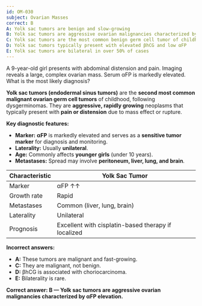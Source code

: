 ```yaml
---
id: OM-030
subject: Ovarian Masses
correct: B
A: Yolk sac tumors are benign and slow-growing
B: Yolk sac tumors are aggressive ovarian malignancies characterized by αFP elevation
C: Yolk sac tumors are the most common benign germ cell tumor of childhood
D: Yolk sac tumors typically present with elevated βhCG and low αFP
E: Yolk sac tumors are bilateral in over 50% of cases
---
```


A 9-year-old girl presents with abdominal distension and pain. Imaging reveals a large, complex ovarian mass. Serum αFP is markedly elevated. What is the most likely diagnosis?

<!-- EXPLANATION -->

**Yolk sac tumors (endodermal sinus tumors)** are the **second most common malignant ovarian germ cell tumors** of childhood, following dysgerminomas. They are **aggressive, rapidly growing** neoplasms that typically present with **pain or distension** due to mass effect or rupture.

**Key diagnostic features:**
- **Marker:** **αFP** is markedly elevated and serves as a **sensitive tumor marker** for diagnosis and monitoring.  
- **Laterality:** Usually **unilateral**.  
- **Age:** Commonly affects **younger girls** (under 10 years).  
- **Metastases:** Spread may involve **peritoneum, liver, lung, and brain**.

| **Characteristic** | **Yolk Sac Tumor** |
|--------------------|--------------------|
| Marker | αFP ↑↑ |
| Growth rate | Rapid |
| Metastases | Common (liver, lung, brain) |
| Laterality | Unilateral |
| Prognosis | Excellent with cisplatin-based therapy if localized |

**Incorrect answers:**
- **A:** These tumors are malignant and fast-growing.  
- **C:** They are malignant, not benign.  
- **D:** βhCG is associated with choriocarcinoma.  
- **E:** Bilaterality is rare.

**Correct answer: B — Yolk sac tumors are aggressive ovarian malignancies characterized by αFP elevation.**
